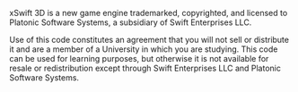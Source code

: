 xSwift 3D is a new game engine trademarked, copyrighted, and licensed to Platonic Software Systems, a subsidiary of Swift Enterprises LLC.

Use of this code constitutes an agreement that you will not sell or distribute it and are a member of a University in which you are studying. This code can be used for learning purposes, but otherwise it is not available for resale or redistribution except through Swift Enterprises LLC and Platonic Software Systems.